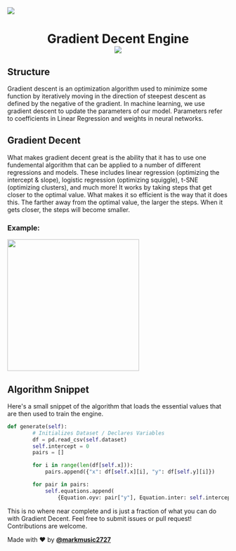 <img src="https://i.ibb.co/zS1g2ww/header.png" />

<h1 align="center"> <b>Gradient Decent Engine</b>
<br/>
<img src="https://github.com/alii/use-last-fm/workflows/CI/badge.svg" />
</h1>

## Structure

Gradient descent is an optimization algorithm used to minimize some function by iteratively moving in the direction of steepest descent as defined by the negative of the gradient. In machine learning, we use gradient descent to update the parameters of our model. Parameters refer to coefficients in Linear Regression and weights in neural networks.

## Gradient Decent

What makes gradient decent great is the ability that it has to use one fundemental algorithm that can be applied to a number of different regressions and models. These includes linear regression (optimizing the intercept & slope), logistic regression (optimizing squiggle), t-SNE (optimizing clusters), and much more! It works by taking steps that get closer to the optimal value. What makes it so efficient is the way that it does this. The farther away from the optimal value, the larger the steps. When it gets closer, the steps will become smaller.

### __Example:__

<img src="https://i.ibb.co/BgYL2Cr/gradient-example.png" height="300px" />

## Algorithm Snippet

Here's a small snippet of the algorithm that loads the essential values that are then used to train the engine.

```py
def generate(self):
        # Initializes Dataset / Declares Variables
        df = pd.read_csv(self.dataset)
        self.intercept = 0
        pairs = []

        for i in range(len(df[self.x])):
            pairs.append({"x": df[self.x][i], "y": df[self.y][i]})

        for pair in pairs:
            self.equations.append(
                {Equation.oyv: pair["y"], Equation.inter: self.intercept, Equation.sl: self.slope, Equation.x: pair["x"]})
```

This is no where near complete and is just a fraction of what you can do with Gradient Decent. Feel free to submit issues or pull request! Contributions are welcome.

Made with ❤️ by __[@markmusic2727](https://twitter.com/MarkMusic2727)__




